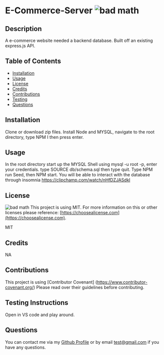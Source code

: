 # E-Commerce-Server ![bad math](https://img.shields.io/badge/License-MIT-blue)

## Description
A e-commerce website needed a backend database. Built off an existing express.js API.

## Table of Contents

- [Installation](#installation)
- [Usage](#usage)
- [License](#license)
- [Credits](#credits)
- [Contributions](#contributions)
- [Testing](#testing)
- [Questions](#questions)

## Installation
Clone or download zip files. Install Node and MYSQL, navigate to the root directory, type NPM I then press enter.

## Usage
In the root directory start up the MYSQL Shell using mysql -u root -p, enter your credentials. type SOURCE db/schema.sql then type quit. Type NPM run Seed, then NPM start. You will be able to interact with the database through insomnia 
https://clipchamp.com/watch/nHfDZJASdkl

## License

![bad math](https://img.shields.io/badge/License-MIT-blue)
This project is using MIT. For more information on this or other licenses please reference: [https://choosealicense.com](https;//choosealicense.com).

MIT

## Credits

NA

## Contributions
This project is using [Contributor Covenant] (https://www.contributor-covenant.org/) Please read over their guidelines before contributing.

## Testing Instructions
Open in VS code and play around.

## Questions
You can contact me via my [Github Profile](https://github.com/dy9040)
or by email test@gmail.com if you have any questions.

